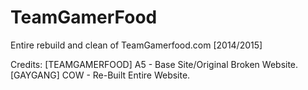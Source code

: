 # TeamGamerFood
Entire rebuild and clean of TeamGamerfood.com [2014/2015]

Credits:
[TEAMGAMERFOOD] A5 - Base Site/Original Broken Website.
[GAYGANG] COW - Re-Built Entire Website.

